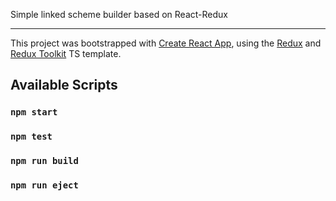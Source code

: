 Simple linked scheme builder based on React-Redux

-----------------------------------------------------------------------------------------------------------------------------------------------------------------

This project was bootstrapped with [Create React App](https://github.com/facebook/create-react-app), using the [Redux](https://redux.js.org/) and [Redux Toolkit](https://redux-toolkit.js.org/) TS template.

## Available Scripts

### `npm start`
### `npm test`
### `npm run build`
### `npm run eject`
